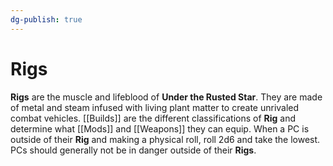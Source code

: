 ```yaml
---
dg-publish: true
---
```

# Rigs

**Rigs** are the muscle and lifeblood of **Under the Rusted Star**. They are made of metal and steam infused with living plant matter to create unrivaled combat vehicles. [[Builds]] are the different classifications of **Rig** and determine what [[Mods]] and [[Weapons]] they can equip. When a PC is outside of their **Rig** and making a physical roll, roll 2d6 and take the lowest. PCs should generally not be in danger outside of their **Rigs**.
